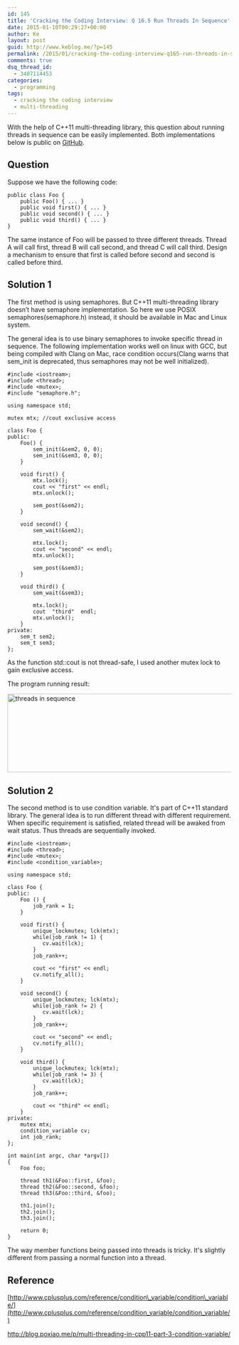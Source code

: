 ```yaml
---
id: 145
title: 'Cracking the Coding Interview: Q 16.5 Run Threads In Sequence'
date: 2015-01-10T00:29:27+00:00
author: Ke
layout: post
guid: http://www.keblog.me/?p=145
permalink: /2015/01/cracking-the-coding-interview-q165-run-threads-in-sequence/
comments: true
dsq_thread_id:
  - 3407114453
categories:
  - programming
tags:
  - cracking the coding interview
  - multi-threading
---
```

With the help of C++11 multi-threading library, this question about running threads in sequence can be easily implemented. Both implementations below is public on [GitHub](https://github.com/Ulu2005/Code_Practice/tree/master/cc150/ch16).

## Question

Suppose we have the following code:

```
public class Foo {
    public Foo() { ... }
    public void first() { ... }
    public void second() { ... }
    public void third() { ... }
}
```

The same instance of Foo will be passed to three different threads. Thread A will call first, thread B will call second, and thread C will call third. Design a mechanism to ensure that first is called before second and second is called before third.

<!--more-->

## Solution 1

The first method is using semaphores. But C++11 multi-threading library doesn&#8217;t have semaphore implementation. So here we use POSIX semaphores(semaphore.h) instead, it should be available in Mac and Linux system.

The general idea is to use binary semaphores to invoke specific thread in sequence. The following implementation works well on linux with GCC, but being compiled with Clang on Mac, race condition occurs(Clang warns that sem_init is deprecated, thus semaphores may not be well initialized).

```
#include <iostream>;
#include <thread>;
#include <mutex>;
#include "semaphore.h";

using namespace std;

mutex mtx; //cout exclusive access

class Foo {
public:
    Foo() {
        sem_init(&sem2, 0, 0);
        sem_init(&sem3, 0, 0);
    }

    void first() {
        mtx.lock();
        cout << "first" << endl;
        mtx.unlock();

        sem_post(&sem2);
    }

    void second() {
        sem_wait(&sem2);

        mtx.lock();
        cout << "second" << endl;
        mtx.unlock();

        sem_post(&sem3);
    }

    void third() {
        sem_wait(&sem3);

        mtx.lock();
        cout  "third"  endl;
        mtx.unlock();
    }
private:
    sem_t sem2;
    sem_t sem3;
};
```

As the function std::cout is not thread-safe, I used another mutex lock to gain exclusive access.

The program running result:

[<img src="http://www.keblog.me/wp-content/uploads/2015/01/q16-5_result.png" alt="threads in sequence" width="1078" height="176" class="alignleft size-full wp-image-161" srcset="//www.keblog.me/wp-content/uploads/2015/01/q16-5_result.png 1078w, //www.keblog.me/wp-content/uploads/2015/01/q16-5_result-300x49.png 300w, //www.keblog.me/wp-content/uploads/2015/01/q16-5_result-1024x167.png 1024w, //www.keblog.me/wp-content/uploads/2015/01/q16-5_result-500x82.png 500w" sizes="(max-width: 1078px) 100vw, 1078px" />](http://www.keblog.me/wp-content/uploads/2015/01/q16-5_result.png)

## Solution 2

The second method is to use condition variable. It's part of C++11 standard library. The general idea is to run different thread with different requirement. When specific requirement is satisfied, related thread will be awaked from wait status. Thus threads are sequentially invoked.

```
#include <iostream>;
#include <thread>;
#include <mutex>;
#include <condition_variable>;

using namespace std;

class Foo {
public:
    Foo () {
        job_rank = 1;
    }

    void first() {
        unique_lockmutex; lck(mtx);
        while(job_rank != 1) {
           cv.wait(lck);
        }
        job_rank++;

        cout << "first" << endl;
        cv.notify_all();
    }

    void second() {
        unique_lockmutex; lck(mtx);
        while(job_rank != 2) {
           cv.wait(lck);
        }
        job_rank++;

        cout << "second" << endl;
        cv.notify_all();
    }

    void third() {
        unique_lockmutex; lck(mtx);
        while(job_rank != 3) {
           cv.wait(lck);
        }
        job_rank++;

        cout << "third" << endl;
    }
private:
    mutex mtx;
    condition_variable cv;
    int job_rank;
};

int main(int argc, char *argv[])
{
    Foo foo;

    thread th1(&Foo::first, &foo);
    thread th2(&Foo::second, &foo);
    thread th3(&Foo::third, &foo);

    th1.join();
    th2.join();
    th3.join();

    return 0;
}
```

The way member functions being passed into threads is tricky. It's slightly different from passing a normal function into a thread.

## Reference

[http://www.cplusplus.com/reference/condition\_variable/condition\_variable/](http://www.cplusplus.com/reference/condition_variable/condition_variable/)

<http://blog.poxiao.me/p/multi-threading-in-cpp11-part-3-condition-variable/>
